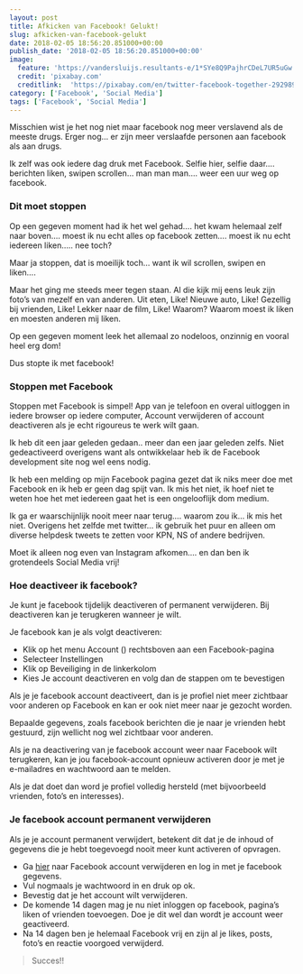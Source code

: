 ```yaml
---
layout: post
title: Afkicken van Facebook! Gelukt!
slug: afkicken-van-facebook-gelukt
date: 2018-02-05 18:56:20.851000+00:00
publish_date: '2018-02-05 18:56:20.851000+00:00'
image:
  feature: 'https://vandersluijs.resultants-e/1*SYe8Q9PajhrCDeL7UR5uGw.jpeg'
  credit: 'pixabay.com'
  creditlink:  'https://pixabay.com/en/twitter-facebook-together-292989/'
category: ['Facebook', 'Social Media']
tags: ['Facebook', 'Social Media']
---
```

Misschien wist je het nog niet maar facebook nog meer verslavend als de meeste
drugs. Erger nog… er zijn meer verslaafde personen aan facebook als aan drugs.

Ik zelf was ook iedere dag druk met Facebook. Selfie hier, selfie daar….
berichten liken, swipen scrollen… man man man…. weer een uur weg op facebook.

### Dit moet stoppen

Op een gegeven moment had ik het wel gehad…. het kwam helemaal zelf naar
boven…. moest ik nu echt alles op facebook zetten…. moest ik nu echt iedereen
liken….. nee toch?

Maar ja stoppen, dat is moeilijk toch… want ik wil scrollen, swipen en liken….

Maar het ging me steeds meer tegen staan. Al die kijk mij eens leuk zijn
foto’s van mezelf en van anderen. Uit eten, Like! Nieuwe auto, Like! Gezellig
bij vrienden, Like! Lekker naar de film, Like! Waarom? Waarom moest ik liken
en moesten anderen mij liken.

Op een gegeven moment leek het allemaal zo nodeloos, onzinnig en vooral heel
erg dom!

Dus stopte ik met facebook!

### Stoppen met Facebook

Stoppen met Facebook is simpel! App van je telefoon en overal uitloggen in
iedere browser op iedere computer, Account verwijderen of account deactiveren
als je echt rigoureus te werk wilt gaan.

Ik heb dit een jaar geleden gedaan.. meer dan een jaar geleden zelfs. Niet
gedeactiveerd overigens want als ontwikkelaar heb ik de Facebook development
site nog wel eens nodig.

Ik heb een melding op mijn Facebook pagina gezet dat ik niks meer doe met
Facebook en ik heb er geen dag spijt van. Ik mis het niet, ik hoef niet te
weten hoe het met iedereen gaat het is een ongelooflijk dom medium.

Ik ga er waarschijnlijk nooit meer naar terug…. waarom zou ik… ik mis het
niet. Overigens het zelfde met twitter… ik gebruik het puur en alleen om
diverse helpdesk tweets te zetten voor KPN, NS of andere bedrijven.

Moet ik alleen nog even van Instagram afkomen…. en dan ben ik grotendeels
Social Media vrij!

### Hoe deactiveer ik facebook?

Je kunt je facebook tijdelijk deactiveren of permanent verwijderen. Bij
deactiveren kan je terugkeren wanneer je wilt.

Je facebook kan je als volgt deactiveren:

  * Klik op het menu Account () rechtsboven aan een Facebook-pagina
  * Selecteer Instellingen
  * Klik op Beveiliging in de linkerkolom
  * Kies Je account deactiveren en volg dan de stappen om te bevestigen

Als je je facebook account deactiveert, dan is je profiel niet meer zichtbaar
voor anderen op Facebook en kan er ook niet meer naar je gezocht worden.

Bepaalde gegevens, zoals facebook berichten die je naar je vrienden hebt
gestuurd, zijn wellicht nog wel zichtbaar voor anderen.

Als je na deactivering van je facebook account weer naar Facebook wilt
terugkeren, kan je jou facebook-account opnieuw activeren door je met je
e-mailadres en wachtwoord aan te melden.

Als je dat doet dan word je profiel volledig hersteld (met bijvoorbeeld
vrienden, foto’s en interesses).

### Je facebook account permanent verwijderen

Als je je account permanent verwijdert, betekent dit dat je de inhoud of
gegevens die je hebt toegevoegd nooit meer kunt activeren of opvragen.

  * Ga [hier](https://www.facebook.com/help/delete_account) naar Facebook account verwijderen en log in met je facebook gegevens.
  * Vul nogmaals je wachtwoord in en druk op ok.
  * Bevestig dat je het account wilt verwijderen.
  * De komende 14 dagen mag je nu niet inloggen op facebook, pagina’s liken of vrienden toevoegen. Doe je dit wel dan wordt je account weer geactiveerd.
  * Na 14 dagen ben je helemaal Facebook vrij en zijn al je likes, posts, foto’s en reactie voorgoed verwijderd.

> Succes!!

